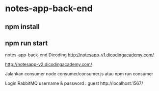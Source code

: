 # notes-app-back-end

## npm install

## npm run start

notes-app-back-end Dicoding
http://notesapp-v1.dicodingacademy.com/

http://notesapp-v2.dicodingacademy.com/

Jalankan consumer
node consumer/consumer.js atau npm run consumer

Login RabbitMQ
username & password : guest
http://localhost:1567/

